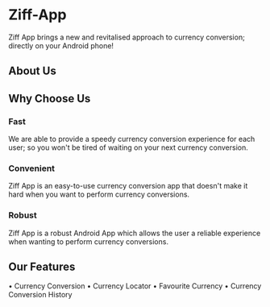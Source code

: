 # Ziff-App
Ziff App brings a new and revitalised approach to currency conversion; directly on your Android phone!

## About Us
## Why Choose Us
### Fast
We are able to provide a speedy currency conversion experience for each user; so you won't be tired of waiting on your next currency conversion.

### Convenient
Ziff App is an easy-to-use currency conversion app that doesn't make it hard when you want to perform currency conversions.

### Robust
Ziff App is a robust Android App which allows the user a reliable experience when wanting to perform currency conversions.

## Our Features
• Currency Conversion
• Currency Locator
• Favourite Currency
• Currency Conversion History